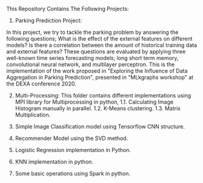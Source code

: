 This Repository Contains The Following Projects:

1. Parking Prediction Project:

In this project, we try to tackle the parking problem by answering the following questions; What is the effect of the external features on different models? 
Is there a correlation between the amount of historical training data and external features? These questions are evaluated by applying three well-known time series forecasting models; long short term memory, convolutional neural network, and multilayer perceptron.
This is the implementation of the work proposed in "Exploring the Influence of Data Aggregation in Parking Prediction", presented in "MLkgraphs workshop" at the DEXA conference 2020.

2. Multi-Processing: This folder contains different implementations using MPI library for Multiprocessing in python,
      1.1. Calculating Image Histogram manually in parallel.
      1.2. K-Means clustering.
      1.3. Matrix Multiplication.

3. Simple Image Classification model using Tensorflow CNN structure.

4. Recommender Model using the SVD method.

5. Logistic Regression implementation in Python.

6. KNN implementation in python.

7. Some basic operations using Spark in python.


